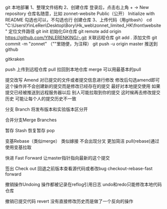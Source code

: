 git
本地部署
1、整理文件结构
2、创建仓库
登录后，点击右上角 + → New repository
仓库名随意，比如 zonnet-website
Public（公开）
Initialize with README 勾选也可以，不勾选也行
创建仓库
3、上传代码（用gitbash）
cd "C:\Users\YinLeRen\Desktop\Bory\Hk_web\zonnet_limited_HK\front\website" 定位文件路径
git init 初始化Git仓库
git remote add origin https://github.com/YINLERENKING/-.git 关联远程仓库
git add .  添加文件
git commit -m "zonnet" （""里随便，为注释）
git push -u origin master 推送到github



gitkraken

push 上传到远程仓库
pull 拉回到本地仓库
merge 可以用最基本的pull



提交改写 Amend
对已提交的文件或者提交信息进行修改  修改后勾选amend即可 这个操作并不会创建新的提交而是修改已经存在的提交
最好对本地提交使用 如果提交已经被推送到远程服务器以后 别人可能拉取到你的提交 这时候再去修改提交历史 可能让每个人的提交历史不一致

分支 Branch
将发布版本和实验版本区分开

合并分支Merge Branches

暂存 Stash
恢复暂存 pop


变基Rebase（类似merge） 类似嫁接 不会出现分叉 更加简洁
pull(rebase)通过使用变基拉取



快进 Fast Forward 让master指针指向最新的这个提交

签出 Check out 回退之前版本查看源代码或者改bug
checkout-rebase-fast forward

撤销操作Undoing
操作都被记录在reflog引用日志  undo和redo只能修改本地代码仓库

撤销已提交代码 revert  没有直接修改历史而是做了一个反向的操作





